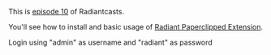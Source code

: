 This is [episode 10][rce] of Radiantcasts.

You'll see how to install and basic usage of [Radiant Paperclipped Extension][rpe].

Login using "admin" as username and "radiant" as password

[rce]:http://radiantcms.org/blog/archives/2010/04/27/radiantcasts-episode-10-radiant-paperclipped-extension-basic-usage
[rpe]:http://github.com/kbingman/paperclipped